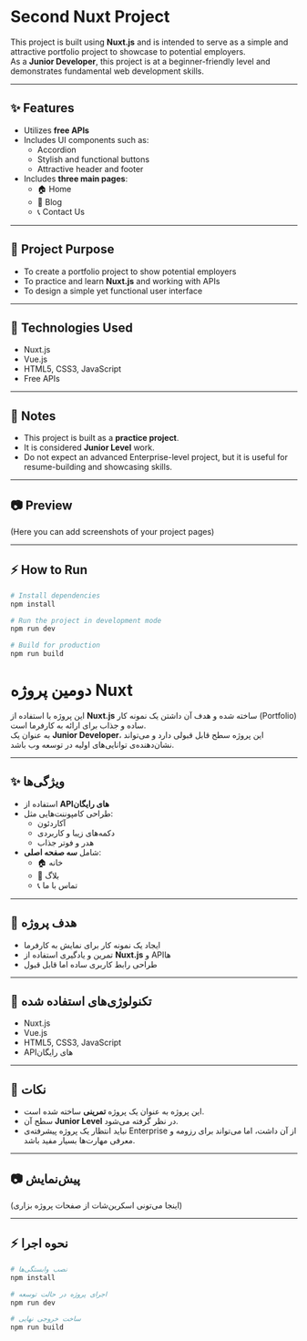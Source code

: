 # Second Nuxt Project

This project is built using **Nuxt.js** and is intended to serve as a simple and attractive portfolio project to showcase to potential employers.  
As a **Junior Developer**, this project is at a beginner-friendly level and demonstrates fundamental web development skills.

---

## ✨ Features
- Utilizes **free APIs**
- Includes UI components such as:
  - Accordion
  - Stylish and functional buttons
  - Attractive header and footer
- Includes **three main pages**:
  - 🏠 Home
  - 📝 Blog
  - 📞 Contact Us

---

## 🎯 Project Purpose
- To create a portfolio project to show potential employers  
- To practice and learn **Nuxt.js** and working with APIs  
- To design a simple yet functional user interface  

---

## 🚀 Technologies Used
- Nuxt.js
- Vue.js
- HTML5, CSS3, JavaScript
- Free APIs

---

## 📌 Notes
- This project is built as a **practice project**.  
- It is considered **Junior Level** work.  
- Do not expect an advanced Enterprise-level project, but it is useful for resume-building and showcasing skills.  

---

## 📷 Preview
(Here you can add screenshots of your project pages)

---

## ⚡ How to Run
```bash
# Install dependencies
npm install

# Run the project in development mode
npm run dev

# Build for production
npm run build

```
# دومین پروژه Nuxt

این پروژه با استفاده از **Nuxt.js** ساخته شده و هدف آن داشتن یک نمونه کار (Portfolio) ساده و جذاب برای ارائه به کارفرما است.  
به عنوان یک **Junior Developer**، این پروژه سطح قابل قبولی دارد و می‌تواند نشان‌دهنده‌ی توانایی‌های اولیه در توسعه وب باشد.

---

## ✨ ویژگی‌ها
- استفاده از **APIهای رایگان**
- طراحی کامپوننت‌هایی مثل:
  - آکاردئون
  - دکمه‌های زیبا و کاربردی
  - هدر و فوتر جذاب
- شامل **سه صفحه اصلی**:
  - 🏠 خانه
  - 📝 بلاگ
  - 📞 تماس با ما

---

## 🎯 هدف پروژه
- ایجاد یک نمونه کار برای نمایش به کارفرما  
- تمرین و یادگیری استفاده از **Nuxt.js** و APIها  
- طراحی رابط کاربری ساده اما قابل قبول  

---

## 🚀 تکنولوژی‌های استفاده شده
- Nuxt.js
- Vue.js
- HTML5, CSS3, JavaScript
- APIهای رایگان

---

## 📌 نکات
- این پروژه به عنوان یک پروژه **تمرینی** ساخته شده است.  
- سطح آن **Junior Level** در نظر گرفته می‌شود.  
- نباید انتظار یک پروژه پیشرفته‌ی Enterprise از آن داشت، اما می‌تواند برای رزومه و معرفی مهارت‌ها بسیار مفید باشد.  

---

## 📷 پیش‌نمایش
(اینجا می‌تونی اسکرین‌شات از صفحات پروژه بزاری)

---

## ⚡ نحوه اجرا
```bash
# نصب وابستگی‌ها
npm install

# اجرای پروژه در حالت توسعه
npm run dev

# ساخت خروجی نهایی
npm run build
